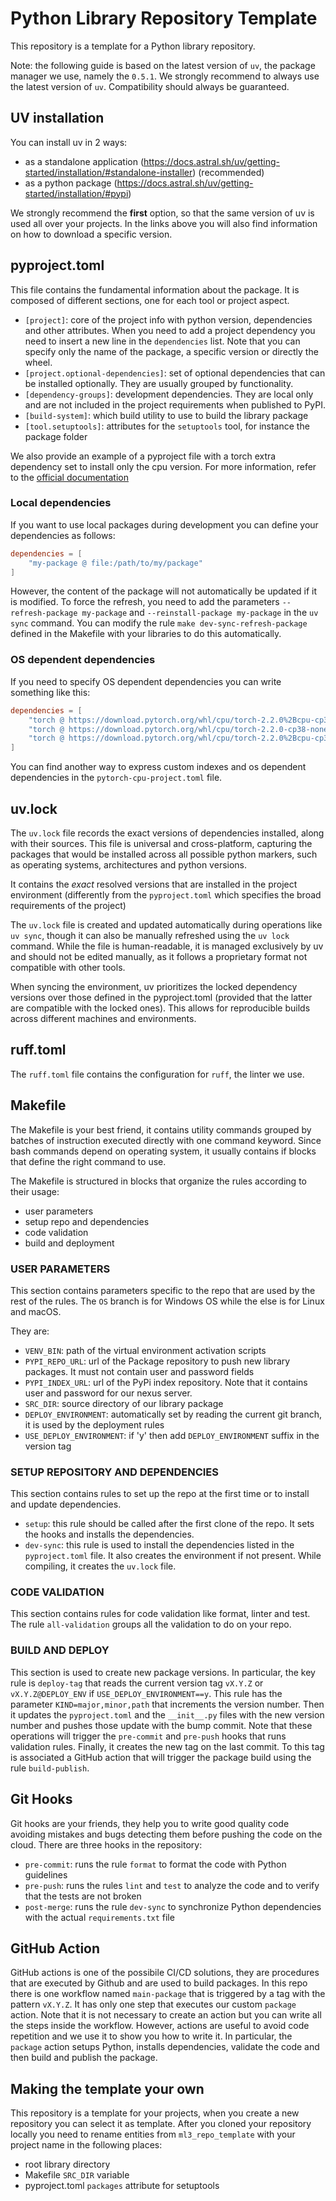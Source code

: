 # Python Library Repository Template
This repository is a template for a Python library repository.

Note: the following guide is based on the latest version of `uv`, the package manager we use, namely the `0.5.1`.
We strongly recommend to always use the latest version of `uv`. Compatibility should always be guaranteed.

## UV installation

You can install uv in 2 ways:
- as a standalone application (https://docs.astral.sh/uv/getting-started/installation/#standalone-installer) (recommended)
- as a python package (https://docs.astral.sh/uv/getting-started/installation/#pypi)

We strongly recommend the **first** option, so that the same version of uv is used all over your projects. In the links above you
will also find information on how to download a specific version.

## pyproject.toml

This file contains the fundamental information about the package.
It is composed of different sections, one for each tool or project aspect.

- `[project]`: core of the project info with python version, dependencies and other attributes. When you need to add a project dependency you need to insert a new line in the `dependencies` list. Note that you can specify only the name of the package, a specific version or directly the wheel.
- `[project.optional-dependencies]`: set of optional dependencies that can be installed optionally. They are usually grouped by functionality.
- `[dependency-groups]`: development dependencies. They are local only and are not included in the project requirements when published to PyPI.
- `[build-system]`: which build utility to use to build the library package
- `[tool.setuptools]`: attributes for the `setuptools` tool, for instance the package folder


We also provide an example of a pyproject file with a torch extra dependency set to
install only the cpu version. For more information, refer to the 
[official documentation](https://docs.astral.sh/uv/configuration/indexes/)

### Local dependencies

If you want to use local packages during development you can define your dependencies as follows:

```toml
dependencies = [
    "my-package @ file:/path/to/my/package"
]
```

However, the content of the package will not automatically be updated if it is modified.
To force the refresh, you need to add the parameters `--refresh-package my-package` and `--reinstall-package my-package` in the `uv sync` command.
You can modify the rule `make dev-sync-refresh-package` defined in the Makefile with your libraries
to do this automatically. 


### OS dependent dependencies

If you need to specify OS dependent dependencies you can write something like this:

```toml
dependencies = [
    "torch @ https://download.pytorch.org/whl/cpu/torch-2.2.0%2Bcpu-cp38-cp38-win_amd64.whl ; platform_system == 'Windows'",
    "torch @ https://download.pytorch.org/whl/cpu/torch-2.2.0-cp38-none-macosx_10_9_x86_64.whl ; platform_system == 'Darwin'",
    "torch @ https://download.pytorch.org/whl/cpu/torch-2.2.0%2Bcpu-cp38-cp38-linux_x86_64.whl ; platform_system == 'Linux'",
]
```

You can find another way to express custom indexes and os dependent dependencies in the `pytorch-cpu-project.toml` file.

## uv.lock


The `uv.lock` file records the exact versions of dependencies installed, along with their sources. This file is universal and cross-platform, capturing the packages
that would be installed across all possible python markers, such as operating systems, architectures and python versions. 

It contains the *exact* resolved versions 
that are installed in the project environment (differently from the `pyproject.toml` which specifies the broad requirements of the project)

The `uv.lock` file is created and updated automatically during operations like `uv sync`, though it can also be manually refreshed using the `uv lock` command. 
While the file is human-readable, it is managed exclusively by uv and should not be edited manually, as it follows a proprietary format not compatible with other tools.

When syncing the environment, uv prioritizes the locked dependency versions over those defined in the pyproject.toml (provided that the latter
are compatible with the locked ones). This allows for reproducible builds across different machines and environments.

## ruff.toml

The `ruff.toml` file contains the configuration for `ruff`, the linter we use.

## Makefile

The Makefile is your best friend, it contains utility commands grouped by batches of instruction executed directly with one command keyword.
Since bash commands depend on operating system, it usually contains if blocks that define the right command to use.

The Makefile is structured in blocks that organize the rules according to their usage:

- user parameters
- setup repo and dependencies
- code validation
- build and deployment

### USER PARAMETERS

This section contains parameters specific to the repo that are used by the rest of the rules.
The `OS` branch is for Windows OS while the else is for Linux and macOS.

They are:

- `VENV_BIN`: path of the virtual environment activation scripts
- `PYPI_REPO_URL`: url of the Package repository to push new library packages. It must not contain user and password fields
- `PYPI_INDEX_URL`: url of the PyPi index repository. Note that it contains user and password for our nexus server.
- `SRC_DIR`: source directory of our library package
- `DEPLOY_ENVIRONMENT`: automatically set by reading the current git branch, it is used by the deployment rules
- `USE_DEPLOY_ENVIRONMENT`: if 'y' then add `DEPLOY_ENVIRONMENT` suffix in the version tag

### SETUP REPOSITORY AND DEPENDENCIES

This section contains rules to set up the repo at the first time or to install and update dependencies.

- `setup`: this rule should be called after the first clone of the repo. It sets the hooks and installs the dependencies.
- `dev-sync`: this rule is used to install the dependencies listed in the `pyproject.toml` file. It also creates the environment if not present. While compiling, it creates the `uv.lock` file.
### CODE VALIDATION

This section contains rules for code validation like format, linter and test.
The rule `all-validation` groups all the validation to do on your repo.

### BUILD AND DEPLOY

This section is used to create new package versions.
In particular, the key rule is `deploy-tag` that reads the current version tag `vX.Y.Z` or `vX.Y.Z@DEPLOY_ENV` if `USE_DEPLOY_ENVIRONMENT==y`.
This rule has the parameter `KIND=major,minor,path` that increments the version number.
Then it updates the `pyproject.toml` and the `__init__.py` files with the new version number and pushes those update with the bump commit.
Note that these operations will trigger the `pre-commit` and `pre-push` hooks that runs validation rules.
Finally, it creates the new tag on the last commit.
To this tag is associated a GitHub action that will trigger the package build using the rule `build-publish`.

## Git Hooks

Git hooks are your friends, they help you to write good quality code avoiding mistakes and bugs detecting them before pushing the code on the cloud.
There are three hooks in the repository:

- `pre-commit`: runs the rule `format` to format the code with Python guidelines
- `pre-push`: runs the rules `lint` and `test` to analyze the code and to verify that the tests are not broken
- `post-merge`: runs the rule `dev-sync` to synchronize Python dependencies with the actual `requirements.txt` file

## GitHub Action

GitHub actions is one of the possibile CI/CD solutions, they are procedures that are executed by Github and are used to build packages.
In this repo there is one workflow named `main-package` that is triggered by a tag with the pattern `vX.Y.Z`.
It has only one step that executes our custom `package` action.
Note that it is not necessary to create an action but you can write all the steps inside the workflow.
However, actions are useful to avoid code repetition and we use it to show you how to write it.
In particular, the `package` action setups Python, installs dependencies, validate the code and then build and publish the package.

## Making the template your own

This repository is a template for your projects, when you create a new repository you can select it as template.
After you cloned your repository locally you need to rename entities from `ml3_repo_template` with your project name in the following places:

- root library directory
- Makefile `SRC_DIR` variable
- pyproject.toml `packages` attribute for setuptools